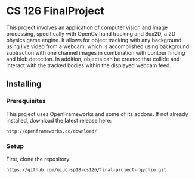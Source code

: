 # CS 126 FinalProject
This project involves an application of computer vision and image processing, specifically with OpenCv hand tracking and Box2D, a 2D physics game engine. It allows for object tracking with any background using live video from a webcam, which is accomplished using background subtraction with one channel images in combination with contour finding and blob detection. In addition, objects can be created that collide and interact with the tracked bodies within the displayed webcam feed.

## Installing
### Prerequisites
This project uses OpenFrameworks and some of its addons. If not already installed, download the latest release here:
```
http://openframeworks.cc/download/
```

### Setup
First, clone the repository:
```
https://github.com/uiuc-sp18-cs126/final-project-rgychiu.git
```
